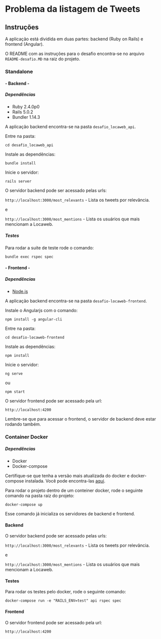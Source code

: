 # Problema da listagem de Tweets

## Instruções

A aplicação está dividida em duas partes: backend (Ruby on Rails) e frontend (Angular).

O README com as instruções para o desafio encontra-se no arquivo `README-desafio.MD` na raiz do projeto.

### Standalone

#### - Backend -

##### Dependências

* Ruby 2.4.0p0
* Rails 5.0.2
* Bundler 1.14.3

A aplicação backend encontra-se na pasta `desafio_locaweb_api`. 

Entre na pasta:
```
cd desafio_locaweb_api
```
Instale as dependências:
```
bundle install
```
Inicie o servidor:
```
rails server
```
O servidor backend pode ser acessado pelas urls:

`http://localhost:3000/most_relevants`  - Lista os tweets por relevância.

e 

`http://localhost:3000/most_mentions` - Lista os usuários que mais mencionam a Locaweb.

##### Testes

Para rodar a suite de teste rode o comando:
```
bundle exec rspec spec
```

#### - Frontend -

##### Dependências

* [Node.js](https://nodejs.org)

A aplicação backend encontra-se na pasta `desafio-locaweb-frontend`. 

Instale o Angularjs com o comando:
```
npm install -g angular-cli
```
Entre na pasta:
```
cd desafio-locaweb-frontend
```
Instale as dependências:
```
npm install
```
Inicie o servidor:
```
ng serve
```
ou
```
npm start
```
O servidor frontend pode ser acessado pela url:

`http://localhost:4200`

Lembre-se que para acessar o frontend, o servidor de backend deve estar rodando também.

### Container Docker

##### Dependências

* Docker
* Docker-compose

Certifique-se que tenha a versão mais atualizada do docker e docker-compose instalada. Você pode encontra-las [aqui](https://www.docker.com).

Para rodar o projeto dentro de um conteiner docker, rode o seguinte comando na pasta raiz do projeto:
```
docker-compose up
```
Esse comando já inicializa os servidores de backend e frontend.

#### Backend

O servidor backend pode ser acessado pelas urls:

`http://localhost:3000/most_relevants`  - Lista os tweets por relevância.

e 

`http://localhost:3000/most_mentions` - Lista os usuários que mais mencionam a Locaweb.

#### Testes

Para rodar os testes pelo docker, rode o seguinte comando:
```
docker-compose run -e "RAILS_ENV=test" api rspec spec
```

#### Frontend

O servidor frontend pode ser acessado pela url:

`http://localhost:4200`

